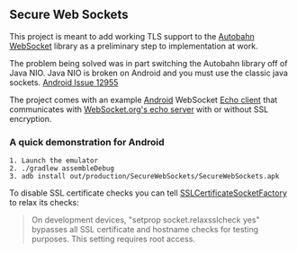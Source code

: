 ## Secure Web Sockets

This project is meant to add working TLS support to the [Autobahn WebSocket][6] library as a preliminary step to implementation at work.

The problem being solved was in part switching the Autobahn library off of Java NIO. Java NIO is broken on Android and you must use the classic java sockets. [Android Issue 12955][1]

The project comes with an example [Android][5] WebSocket [Echo client][4] that communicates with [WebSocket.org's echo server][2] with or without SSL encryption.

### A quick demonstration for Android

    1. Launch the emulator 
    2. ./gradlew assembleDebug
    3. adb install out/production/SecureWebSockets/SecureWebSockets.apk

To disable SSL certificate checks you can tell [SSLCertificateSocketFactory][3] to relax its checks:
> On development devices, "setprop socket.relaxsslcheck yes" bypasses all SSL certificate and hostname checks for testing purposes. This setting requires root access. 

[1]: http://code.google.com/p/android/issues/detail?id=12955
[2]: http://www.websocket.org/echo.html
[3]: http://developer.android.com/reference/android/net/SSLCertificateSocketFactory.html
[4]: http://en.wikipedia.org/wiki/Echo_Protocol
[5]: http://www.android.com
[6]: http://autobahn.ws

